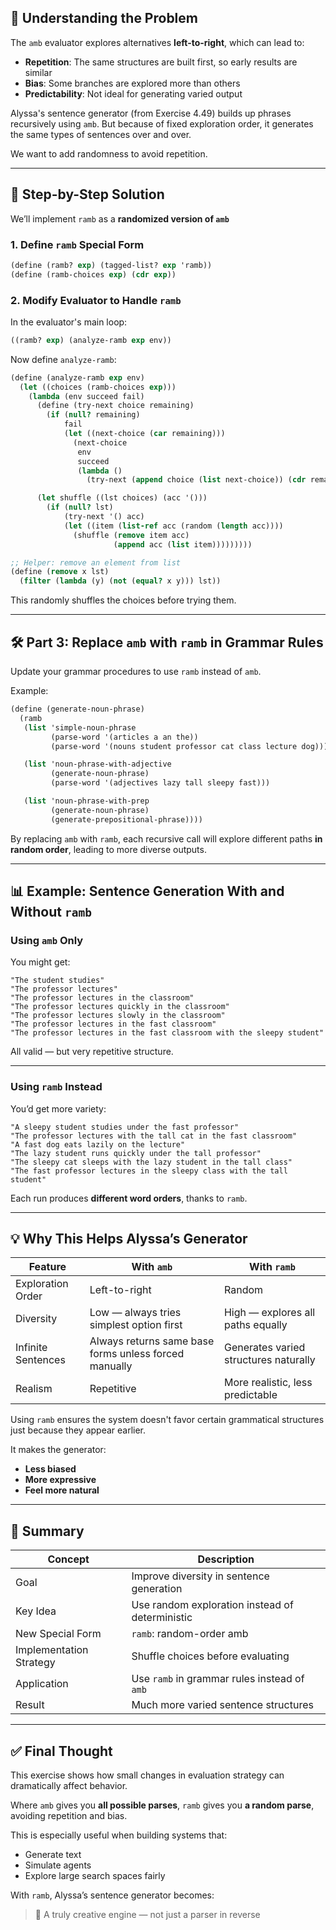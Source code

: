 ## 🧠 Understanding the Problem

The `amb` evaluator explores alternatives **left-to-right**, which can lead to:
- **Repetition**: The same structures are built first, so early results are similar
- **Bias**: Some branches are explored more than others
- **Predictability**: Not ideal for generating varied output

Alyssa's sentence generator (from Exercise 4.49) builds up phrases recursively using `amb`. But because of fixed exploration order, it generates the same types of sentences over and over.

We want to add randomness to avoid repetition.

---

## 🔁 Step-by-Step Solution

We’ll implement `ramb` as a **randomized version of `amb`**

### 1. **Define `ramb` Special Form**

```scheme
(define (ramb? exp) (tagged-list? exp 'ramb))
(define (ramb-choices exp) (cdr exp))
```

### 2. **Modify Evaluator to Handle `ramb`**

In the evaluator's main loop:

```scheme
((ramb? exp) (analyze-ramb exp env))
```

Now define `analyze-ramb`:

```scheme
(define (analyze-ramb exp env)
  (let ((choices (ramb-choices exp)))
    (lambda (env succeed fail)
      (define (try-next choice remaining)
        (if (null? remaining)
            fail
            (let ((next-choice (car remaining)))
              (next-choice
               env
               succeed
               (lambda ()
                 (try-next (append choice (list next-choice)) (cdr remaining))))))))

      (let shuffle ((lst choices) (acc '()))
        (if (null? lst)
            (try-next '() acc)
            (let ((item (list-ref acc (random (length acc))))
              (shuffle (remove item acc)
                       (append acc (list item)))))))))

;; Helper: remove an element from list
(define (remove x lst)
  (filter (lambda (y) (not (equal? x y))) lst))
```

This randomly shuffles the choices before trying them.

---

## 🛠️ Part 3: Replace `amb` with `ramb` in Grammar Rules

Update your grammar procedures to use `ramb` instead of `amb`.

Example:

```scheme
(define (generate-noun-phrase)
  (ramb
   (list 'simple-noun-phrase
         (parse-word '(articles a an the))
         (parse-word '(nouns student professor cat class lecture dog)))

   (list 'noun-phrase-with-adjective
         (generate-noun-phrase)
         (parse-word '(adjectives lazy tall sleepy fast)))

   (list 'noun-phrase-with-prep
         (generate-noun-phrase)
         (generate-prepositional-phrase))))
```

By replacing `amb` with `ramb`, each recursive call will explore different paths **in random order**, leading to more diverse outputs.

---

## 📊 Example: Sentence Generation With and Without `ramb`

### Using `amb` Only

You might get:

```
"The student studies"
"The professor lectures"
"The professor lectures in the classroom"
"The professor lectures quickly in the classroom"
"The professor lectures slowly in the classroom"
"The professor lectures in the fast classroom"
"The professor lectures in the fast classroom with the sleepy student"
```

All valid — but very repetitive structure.

---

### Using `ramb` Instead

You’d get more variety:

```
"A sleepy student studies under the fast professor"
"The professor lectures with the tall cat in the fast classroom"
"A fast dog eats lazily on the lecture"
"The lazy student runs quickly under the tall professor"
"The sleepy cat sleeps with the lazy student in the tall class"
"The fast professor lectures in the sleepy class with the tall student"
```

Each run produces **different word orders**, thanks to `ramb`.

---

## 💡 Why This Helps Alyssa’s Generator

| Feature | With `amb` | With `ramb` |
|--------|-------------|--------------|
| Exploration Order | Left-to-right | Random |
| Diversity | Low — always tries simplest option first | High — explores all paths equally |
| Infinite Sentences | Always returns same base forms unless forced manually | Generates varied structures naturally |
| Realism | Repetitive | More realistic, less predictable |

Using `ramb` ensures the system doesn't favor certain grammatical structures just because they appear earlier.

It makes the generator:
- **Less biased**
- **More expressive**
- **Feel more natural**

---

## 📌 Summary

| Concept | Description |
|--------|-------------|
| Goal | Improve diversity in sentence generation |
| Key Idea | Use random exploration instead of deterministic |
| New Special Form | `ramb`: random-order amb |
| Implementation Strategy | Shuffle choices before evaluating |
| Application | Use `ramb` in grammar rules instead of `amb` |
| Result | Much more varied sentence structures |

---

## ✅ Final Thought

This exercise shows how small changes in evaluation strategy can dramatically affect behavior.

Where `amb` gives you **all possible parses**, `ramb` gives you **a random parse**, avoiding repetition and bias.

This is especially useful when building systems that:
- Generate text
- Simulate agents
- Explore large search spaces fairly

With `ramb`, Alyssa’s sentence generator becomes:
> 🎲 A truly creative engine — not just a parser in reverse

